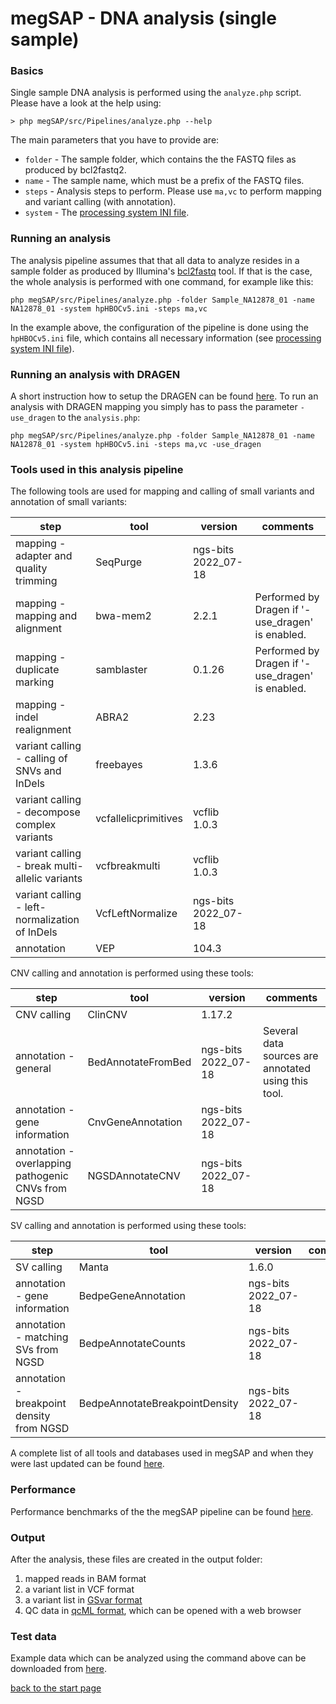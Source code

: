 # megSAP - DNA analysis (single sample)

### Basics

Single sample DNA analysis is performed using the `analyze.php` script.  
Please have a look at the help using:

	> php megSAP/src/Pipelines/analyze.php --help

The main parameters that you have to provide are:

* `folder` - The sample folder, which contains the the FASTQ files as produced by bcl2fastq2.
* `name` - The sample name, which must be a prefix of the FASTQ files.
* `steps` -  Analysis steps to perform. Please use `ma,vc` to perform mapping and variant calling (with annotation).
* `system` - The [processing system INI file](processing_system_ini_file.md).

### Running an analysis

The analysis pipeline assumes that that all data to analyze resides in a sample folder as produced by Illumina's [bcl2fastq](http://support.illumina.com/sequencing/sequencing_software/bcl2fastq-conversion-software.html) tool. If that is the case, the whole analysis is performed with one command, for example like this:

	php megSAP/src/Pipelines/analyze.php -folder Sample_NA12878_01 -name NA12878_01 -system hpHBOCv5.ini -steps ma,vc

In the example above, the configuration of the pipeline is done using the `hpHBOCv5.ini` file, which contains all necessary information (see [processing system INI file](processing_system_ini_file.md)).

### Running an analysis with DRAGEN

A short instruction how to setup the DRAGEN can be found [here](setup_dragen.md).
To run an analysis with DRAGEN mapping you simply has to pass the parameter `-use_dragen` to the `analysis.php`: 

	php megSAP/src/Pipelines/analyze.php -folder Sample_NA12878_01 -name NA12878_01 -system hpHBOCv5.ini -steps ma,vc -use_dragen

### Tools used in this analysis pipeline

The following tools are used for mapping and calling of small variants and annotation of small variants:

| step                                           | tool                 | version              | comments                                         |
|------------------------------------------------|----------------------|----------------------|--------------------------------------------------|
| mapping - adapter and quality trimming         | SeqPurge             | ngs-bits 2022_07-18  |                                                  |
| mapping - mapping and alignment                | bwa-mem2             | 2.2.1                | Performed by Dragen if '-use_dragen' is enabled. |
| mapping - duplicate marking                    | samblaster           | 0.1.26               | Performed by Dragen if '-use_dragen' is enabled. |
| mapping - indel realignment                    | ABRA2                | 2.23                 |                                                  |
| variant calling - calling of SNVs and InDels   | freebayes            | 1.3.6                |                                                  |
| variant calling - decompose complex variants   | vcfallelicprimitives | vcflib 1.0.3         |                                                  |
| variant calling - break multi-allelic variants | vcfbreakmulti        | vcflib 1.0.3         |                                                  |
| variant calling - left-normalization of InDels | VcfLeftNormalize     | ngs-bits 2022_07-18  |                                                  |
| annotation                                     | VEP                  | 104.3                |                                                  |

CNV calling and annotation is performed using these tools:

| step                                               | tool                 | version              | comments                                            |
|----------------------------------------------------|----------------------|----------------------|-----------------------------------------------------|
| CNV calling                                        | ClinCNV              | 1.17.2               |                                                     |
| annotation - general                               | BedAnnotateFromBed   | ngs-bits 2022_07-18  | Several data sources are annotated using this tool. |
| annotation - gene information                      | CnvGeneAnnotation    | ngs-bits 2022_07-18  |                                                     |
| annotation - overlapping pathogenic CNVs from NGSD | NGSDAnnotateCNV      | ngs-bits 2022_07-18  |                                                     |

SV calling and annotation is performed using these tools:

| step                                      | tool                            | version              | comments                                            |
|-------------------------------------------|---------------------------------|----------------------|-----------------------------------------------------|
| SV calling                                | Manta                           | 1.6.0                |                                                     |
| annotation - gene information             | BedpeGeneAnnotation             | ngs-bits 2022_07-18  |                                                     |
| annotation - matching SVs from NGSD       | BedpeAnnotateCounts             | ngs-bits 2022_07-18  |                                                     |
| annotation - breakpoint density from NGSD | BedpeAnnotateBreakpointDensity  | ngs-bits 2022_07-18  |                                                     |


A complete list of all tools and databases used in megSAP and when they were last updated can be found [here](update_overview.md).

### Performance

Performance benchmarks of the the megSAP pipeline can be found [here](performance.md).

### Output

After the analysis, these files are created in the output folder:

1. mapped reads in BAM format  
2. a variant list in VCF format
3. a variant list in [GSvar format](https://github.com/imgag/ngs-bits/tree/master/doc/GSvar/gsvar_format.md)
4. QC data in [qcML format](https://www.ncbi.nlm.nih.gov/pubmed/24760958), which can be opened with a web browser

### Test data

Example data which can be analyzed using the command above can be downloaded from [here](https://download.imgag.de/NA12878_01.zip).

[back to the start page](../README.md)
